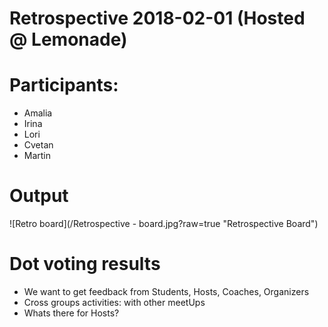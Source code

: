 # Retrospective 2018-02-01 (Hosted @ Lemonade)

# Participants:
* Amalia
* Irina
* Lori
* Cvetan
* Martin

# Output
![Retro board](/Retrospective - board.jpg?raw=true "Retrospective Board")

# Dot voting results
* We want to get feedback from Students, Hosts, Coaches, Organizers
* Cross groups activities: with other meetUps
* Whats there for Hosts?
